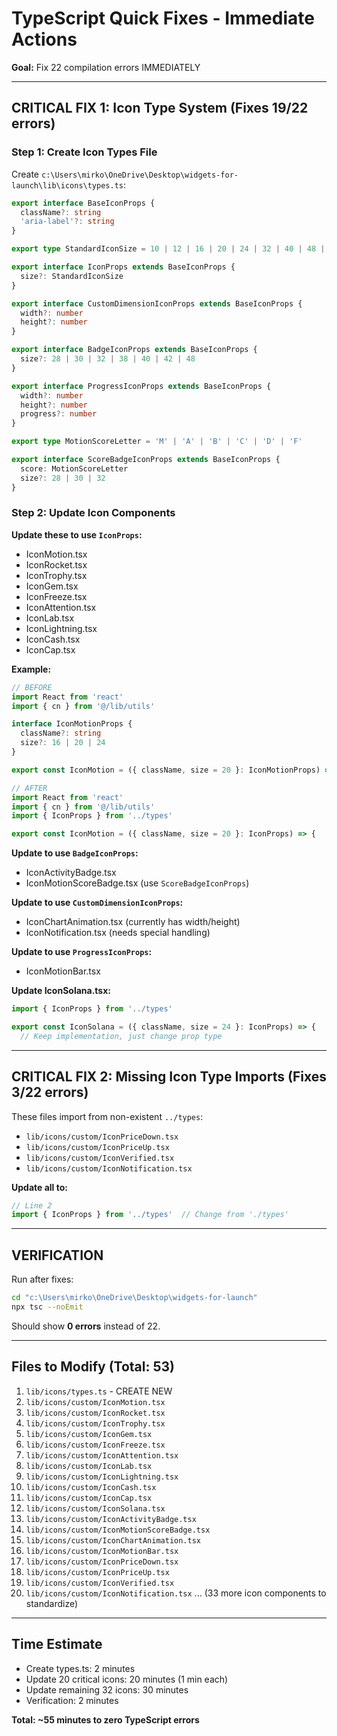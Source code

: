 # TypeScript Quick Fixes - Immediate Actions

**Goal:** Fix 22 compilation errors IMMEDIATELY

---

## CRITICAL FIX 1: Icon Type System (Fixes 19/22 errors)

### Step 1: Create Icon Types File

Create `c:\Users\mirko\OneDrive\Desktop\widgets-for-launch\lib\icons\types.ts`:

```typescript
export interface BaseIconProps {
  className?: string
  'aria-label'?: string
}

export type StandardIconSize = 10 | 12 | 16 | 20 | 24 | 32 | 40 | 48 | 64 | 128

export interface IconProps extends BaseIconProps {
  size?: StandardIconSize
}

export interface CustomDimensionIconProps extends BaseIconProps {
  width?: number
  height?: number
}

export interface BadgeIconProps extends BaseIconProps {
  size?: 28 | 30 | 32 | 38 | 40 | 42 | 48
}

export interface ProgressIconProps extends BaseIconProps {
  width?: number
  height?: number
  progress?: number
}

export type MotionScoreLetter = 'M' | 'A' | 'B' | 'C' | 'D' | 'F'

export interface ScoreBadgeIconProps extends BaseIconProps {
  score: MotionScoreLetter
  size?: 28 | 30 | 32
}
```

### Step 2: Update Icon Components

**Update these to use `IconProps`:**
- IconMotion.tsx
- IconRocket.tsx
- IconTrophy.tsx
- IconGem.tsx
- IconFreeze.tsx
- IconAttention.tsx
- IconLab.tsx
- IconLightning.tsx
- IconCash.tsx
- IconCap.tsx

**Example:**
```typescript
// BEFORE
import React from 'react'
import { cn } from '@/lib/utils'

interface IconMotionProps {
  className?: string
  size?: 16 | 20 | 24
}

export const IconMotion = ({ className, size = 20 }: IconMotionProps) => {

// AFTER
import React from 'react'
import { cn } from '@/lib/utils'
import { IconProps } from '../types'

export const IconMotion = ({ className, size = 20 }: IconProps) => {
```

**Update to use `BadgeIconProps`:**
- IconActivityBadge.tsx
- IconMotionScoreBadge.tsx (use `ScoreBadgeIconProps`)

**Update to use `CustomDimensionIconProps`:**
- IconChartAnimation.tsx (currently has width/height)
- IconNotification.tsx (needs special handling)

**Update to use `ProgressIconProps`:**
- IconMotionBar.tsx

**Update IconSolana.tsx:**
```typescript
import { IconProps } from '../types'

export const IconSolana = ({ className, size = 24 }: IconProps) => {
  // Keep implementation, just change prop type
```

---

## CRITICAL FIX 2: Missing Icon Type Imports (Fixes 3/22 errors)

These files import from non-existent `../types`:
- `lib/icons/custom/IconPriceDown.tsx`
- `lib/icons/custom/IconPriceUp.tsx`
- `lib/icons/custom/IconVerified.tsx`
- `lib/icons/custom/IconNotification.tsx`

**Update all to:**
```typescript
// Line 2
import { IconProps } from '../types'  // Change from './types'
```

---

## VERIFICATION

Run after fixes:
```bash
cd "c:\Users\mirko\OneDrive\Desktop\widgets-for-launch"
npx tsc --noEmit
```

Should show **0 errors** instead of 22.

---

## Files to Modify (Total: 53)

1. `lib/icons/types.ts` - CREATE NEW
2. `lib/icons/custom/IconMotion.tsx`
3. `lib/icons/custom/IconRocket.tsx`
4. `lib/icons/custom/IconTrophy.tsx`
5. `lib/icons/custom/IconGem.tsx`
6. `lib/icons/custom/IconFreeze.tsx`
7. `lib/icons/custom/IconAttention.tsx`
8. `lib/icons/custom/IconLab.tsx`
9. `lib/icons/custom/IconLightning.tsx`
10. `lib/icons/custom/IconCash.tsx`
11. `lib/icons/custom/IconCap.tsx`
12. `lib/icons/custom/IconSolana.tsx`
13. `lib/icons/custom/IconActivityBadge.tsx`
14. `lib/icons/custom/IconMotionScoreBadge.tsx`
15. `lib/icons/custom/IconChartAnimation.tsx`
16. `lib/icons/custom/IconMotionBar.tsx`
17. `lib/icons/custom/IconPriceDown.tsx`
18. `lib/icons/custom/IconPriceUp.tsx`
19. `lib/icons/custom/IconVerified.tsx`
20. `lib/icons/custom/IconNotification.tsx`
... (33 more icon components to standardize)

---

## Time Estimate

- Create types.ts: 2 minutes
- Update 20 critical icons: 20 minutes (1 min each)
- Update remaining 32 icons: 30 minutes
- Verification: 2 minutes

**Total: ~55 minutes to zero TypeScript errors**
